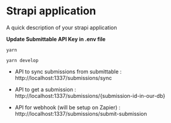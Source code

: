 # Strapi application

A quick description of your strapi application

**Update Submittable API Key in .env file**

`yarn`

`yarn develop`

- API to sync submissions from submittable : http://localhost:1337/submissions/sync

- API to get a submission : http://localhost:1337/submissions/{submission-id-in-our-db}

- API for webhook (will be setup on Zapier) : http://localhost:1337/submissions/submit-submission
